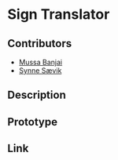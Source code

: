 # Sign Translator



## Contributors

- [Mussa Banjai](https://gitlab.com/MoBanju)
- [Synne Sævik](https://gitlab.com/synnems)

## Description



## Prototype



## Link

